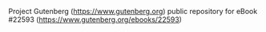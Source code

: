 Project Gutenberg (https://www.gutenberg.org) public repository for eBook #22593 (https://www.gutenberg.org/ebooks/22593)
